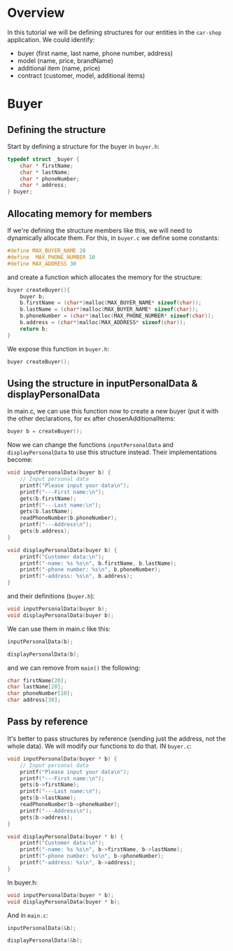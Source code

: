 
# Overview

In this tutorial we will be defining structures for our entities in the `car-shop` application. We could identify:
* buyer (first name, last name, phone number, address)
* model (name, price, brandName)
* additional item (name, price)
* contract (customer, model, additional items)

# Buyer

## Defining the structure

Start by defining a structure for the buyer in `buyer.h`:

```c
typedef struct _buyer {
    char * firstName;
    char * lastName;
    char * phoneNumber;
    char * address;
} buyer;
```

## Allocating memory for members

If we're defining the structure members like this, we will need to dynamically allocate them. For this, in `buyer.c` we define some constants:

```c
#define MAX_BUYER_NAME 20
#define  MAX_PHONE_NUMBER 10
#define MAX_ADDRESS 30
```
and create a function which allocates the memory for the structure:

```c
buyer createBuyer(){
    buyer b;
    b.firstName = (char*)malloc(MAX_BUYER_NAME* sizeof(char));
    b.lastName = (char*)malloc(MAX_BUYER_NAME* sizeof(char));
    b.phoneNumber = (char*)malloc(MAX_PHONE_NUMBER* sizeof(char));
    b.address = (char*)malloc(MAX_ADDRESS* sizeof(char));
    return b;
}
```
We expose this function in `buyer.h`:

```c
buyer createBuyer();
```

## Using the structure in inputPersonalData & displayPersonalData

In main.c, we can use this function now to create a new buyer (put it with the other declarations, for ex after chosenAdditionalItems:

```c
buyer b = createBuyer();
```

Now we can change the functions `inputPersonalData` and `displayPersonalData` to use this structure instead. Their implementations become:
```c
void inputPersonalData(buyer b) {
    // Input personal data
    printf("Please input your data\n");
    printf("---First name:\n");
    gets(b.firstName);
    printf("---Last name:\n");
    gets(b.lastName);
    readPhoneNumber(b.phoneNumber);
    printf("---Address\n");
    gets(b.address);
}

void displayPersonalData(buyer b) {
    printf("Customer data:\n");
    printf("-name: %s %s\n", b.firstName, b.lastName);
    printf("-phone number: %s\n", b.phoneNumber);
    printf("-address: %s\n", b.address);
}
```
and their definitions (`buyer.h`):
```c
void inputPersonalData(buyer b);
void displayPersonalData(buyer b);
```

We can use them in main.c like this:
```c
inputPersonalData(b);
```
```c
displayPersonalData(b);
```
and we can remove from `main()` the following:
```c
char firstName[20];
char lastName[20];
char phoneNumber[10];
char address[30];
```

## Pass by reference

It's better to pass structures by reference (sending just the address, not the whole data). We will modify our functions to do that. IN `buyer.c`:
```c
void inputPersonalData(buyer * b) {
    // Input personal data
    printf("Please input your data\n");
    printf("---First name:\n");
    gets(b->firstName);
    printf("---Last name:\n");
    gets(b->lastName);
    readPhoneNumber(b->phoneNumber);
    printf("---Address\n");
    gets(b->address);
}

void displayPersonalData(buyer * b) {
    printf("Customer data:\n");
    printf("-name: %s %s\n", b->firstName, b->lastName);
    printf("-phone number: %s\n", b->phoneNumber);
    printf("-address: %s\n", b->address);
}
```
In buyer.h:
```c
void inputPersonalData(buyer * b);
void displayPersonalData(buyer * b);
```
And in `main.c`:
```c
inputPersonalData(&b);
```
```c
displayPersonalData(&b);
```
                
